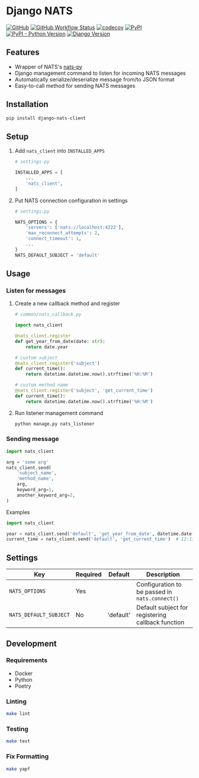 # Django NATS

[![GitHub](https://img.shields.io/github/license/C0D1UM/django-nats-client)](https://github.com/C0D1UM/django-nats-client/blob/main/LICENSE)
[![GitHub Workflow Status](https://img.shields.io/github/workflow/status/C0D1UM/django-nats-client/CI)](https://github.com/C0D1UM/django-nats-client/actions/workflows/ci.yml)
[![codecov](https://codecov.io/gh/C0D1UM/django-nats-client/branch/main/graph/badge.svg?token=PN19DJ3SDF)](https://codecov.io/gh/C0D1UM/django-nats-client)
[![PyPI](https://img.shields.io/pypi/v/django-nats-client)](https://pypi.org/project/django-nats-client/)  
[![PyPI - Python Version](https://img.shields.io/pypi/pyversions/django-nats-client)](https://github.com/C0D1UM/django-nats-client)
[![Django Version](https://img.shields.io/badge/django-3.1%20%7C%203.2%20%7C%204.0-blue)](https://github.com/C0D1UM/django-nats-client)

## Features

- Wrapper of NATS's [nats-py](https://github.com/nats-io/nats.py)
- Django management command to listen for incoming NATS messages
- Automatically serialize/deserialize message from/to JSON format
- Easy-to-call method for sending NATS messages

## Installation

```bash
pip install django-nats-client
```

## Setup

1. Add `nats_client` into `INSTALLED_APPS`

   ```python
   # settings.py

   INSTALLED_APPS = [
       ...
       'nats_client',
   ]
   ```

3. Put NATS connection configuration in settings

   ```python
   # settings.py

   NATS_OPTIONS = {
       'servers': ['nats://localhost:4222'],
       'max_reconnect_attempts': 2,
       'connect_timeout': 1,
       ...
   }
   NATS_DEFAULT_SUBJECT = 'default'
   ```

## Usage

### Listen for messages

1. Create a new callback method and register

   ```python
   # common/nats_callback.py

   import nats_client

   @nats_client.register
   def get_year_from_date(date: str):
       return date.year

   # custom subject
   @nats_client.register('subject')
   def current_time():
       return datetime.datetime.now().strftime('%H:%M')

   # custom method name
   @nats_client.register('subject', 'get_current_time')
   def current_time():
       return datetime.datetime.now().strftime('%H:%M')
   ```

2. Run listener management command

   ```bash
   python manage.py nats_listener
   ```

### Sending message

```python
import nats_client

arg = 'some arg'
nats_client.send(
    'subject_name',
    'method_name',
    arg,
    keyword_arg=1,
    another_keyword_arg=2,
)
```

Examples

```python
import nats_client

year = nats_client.send('default', 'get_year_from_date', datetime.date(2022, 1, 1))  # 2022
current_time = nats_client.send('default', 'get_current_time')  # 12:11
```

## Settings

| Key                    | Required | Default   | Description                                       |
|------------------------|----------|-----------|---------------------------------------------------|
| `NATS_OPTIONS`         | Yes      |           | Configuration to be passed in `nats.connect()`    |
| `NATS_DEFAULT_SUBJECT` | No       | 'default' | Default subject for registering callback function |

## Development

### Requirements

- Docker
- Python
- Poetry

### Linting

```bash
make lint
```

### Testing

```bash
make test
```

### Fix Formatting

```bash
make yapf
```
